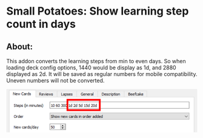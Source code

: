# Small Potatoes: Show learning step count in days

## About:
This addon converts the learning steps from min to even days. So when loading deck config options, 1440 would be display as 1d, and 2880 displayed as 2d. It will be saved as regular numbers for mobile compatibility. Uneven numbers will not be converted.

<img src="https://github.com/lovac42/SmallPotatoes/blob/master/screenshots/screen.png?raw=true">

